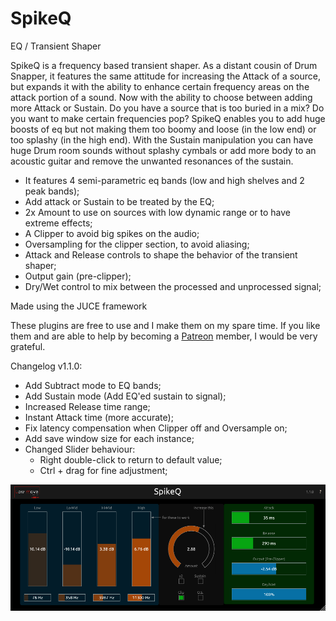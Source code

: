 # SpikeQ
EQ / Transient Shaper

SpikeQ is a frequency based transient shaper.
As a distant cousin of Drum Snapper, it features the same attitude for
increasing the Attack of a source, but expands it with the ability to enhance
certain frequency areas on the attack portion of a sound.
Now with the ability to choose between adding more Attack or Sustain.
Do you have a source that is too buried in a mix?
Do you want to make certain frequencies pop?
SpikeQ enables you to add huge boosts of eq but not making them too
boomy and loose (in the low end) or too splashy (in the high end).
With the Sustain manipulation you can have huge Drum room sounds
without splashy cymbals or add more body to an acoustic guitar and
remove the unwanted resonances of the sustain.

- It features 4 semi-parametric eq bands (low and high shelves and 2 peak bands);
- Add attack or Sustain to be treated by the EQ;
- 2x Amount to use on sources with low dynamic range or to have extreme effects;
- A Clipper to avoid big spikes on the audio;
- Oversampling for the clipper section, to avoid aliasing;
- Attack and Release controls to shape the behavior of the transient shaper;
- Output gain (pre-clipper);
- Dry/Wet control to mix between the processed and unprocessed signal;

Made using the JUCE framework

These plugins are free to use and I make them on my spare time. If you like them and are able to help by becoming a [Patreon](https://www.patreon.com/lowwavestudios) member, I would be very grateful.

Changelog v1.1.0:
- Add Subtract mode to EQ bands;
- Add Sustain mode (Add EQ'ed sustain to signal);
- Increased Release time range;
- Instant Attack time (more accurate);
- Fix latency compensation when Clipper off and Oversample on;
- Add save window size for each instance;
- Changed Slider behaviour:
	- Right double-click to return to default value;
	- Ctrl + drag for fine adjustment;

![Screenshot](SpikeQ110.png)
